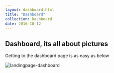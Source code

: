 ```yaml
---
layout: dashboard.html
title: "Dashboard"
collection: Dashboard
date: 2016-10-12
---
```


Dashboard, its all about pictures
---
Getting to the dashboard page is as easy as below

![landingpage-dashboard](/assets/img/dashboard/landingpage-dashboard.JPG)


